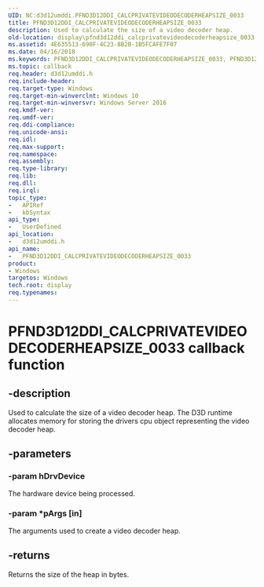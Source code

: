 ```yaml
---
UID: NC:d3d12umddi.PFND3D12DDI_CALCPRIVATEVIDEODECODERHEAPSIZE_0033
title: PFND3D12DDI_CALCPRIVATEVIDEODECODERHEAPSIZE_0033
description: Used to calculate the size of a video decoder heap.
old-location: display\pfnd3d12ddi_calcprivatevideodecoderheapsize_0033.htm
ms.assetid: 4E635513-690F-4C23-8B2B-1B5FCAFE7F07
ms.date: 04/16/2018
ms.keywords: PFND3D12DDI_CALCPRIVATEVIDEODECODERHEAPSIZE_0033, PFND3D12DDI_CALCPRIVATEVIDEODECODERHEAPSIZE_0033 entry, PFND3D12DDI_CALCPRIVATEVIDEODECODERHEAPSIZE_0033 entry point [Display Devices], d3d12umddi/PFND3D12DDI_CALCPRIVATEVIDEODECODERHEAPSIZE_0033, display.pfnd3d12ddi_calcprivatevideodecoderheapsize_0033
ms.topic: callback
req.header: d3d12umddi.h
req.include-header:
req.target-type: Windows
req.target-min-winverclnt: Windows 10
req.target-min-winversvr: Windows Server 2016
req.kmdf-ver:
req.umdf-ver:
req.ddi-compliance:
req.unicode-ansi:
req.idl:
req.max-support:
req.namespace:
req.assembly:
req.type-library:
req.lib:
req.dll:
req.irql:
topic_type:
-	APIRef
-	kbSyntax
api_type:
-	UserDefined
api_location:
-	d3d12umddi.h
api_name:
-	PFND3D12DDI_CALCPRIVATEVIDEODECODERHEAPSIZE_0033
product:
- Windows
targetos: Windows
tech.root: display
req.typenames:
---
```


# PFND3D12DDI_CALCPRIVATEVIDEODECODERHEAPSIZE_0033 callback function


## -description


Used to calculate the size of a video decoder heap. The D3D runtime allocates memory for storing the drivers cpu object representing the video decoder heap.


## -parameters




### -param hDrvDevice

The hardware device being processed.


### -param *pArgs [in]

The arguments used to create a video decoder heap.


## -returns



Returns the size of the heap in bytes.



